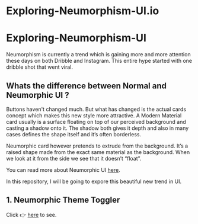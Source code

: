 # Exploring-Neumorphism-UI.io

# Exploring-Neumorphism-UI

Neumorphism is currently a trend which is gaining more and more attention these days on both Dribble and Instagram. This entire hype started with one dribble shot that went viral.

## Whats the difference between Normal and Neumorphic UI ?
Buttons haven't changed much. But what has changed is the actual cards concept which makes this new style more attractive.
A Modern Material card usually is a surface floating on top of our perceived background and casting a shadow onto it. The shadow both gives it depth and also in many cases defines the shape itself  and it’s often borderless.

Neumorphic card however pretends to extrude from the background. It’s a raised shape made from the exact same material as the background. When we look at it from the side we see that it doesn’t “float”.

You can read more about Neumorphic UI [here](https://uxdesign.cc/neumorphism-in-user-interfaces-b47cef3bf3a6).

In this repository, I will be going to expore this beautiful new trend in UI.

## 1. Neumorphic Theme Toggler
Click :point_right: [here](https://charmilgandhi.github.io/Exploring-Neumorphism-UI.io/Neumorphic_Toggler/toggler.html) to see.
